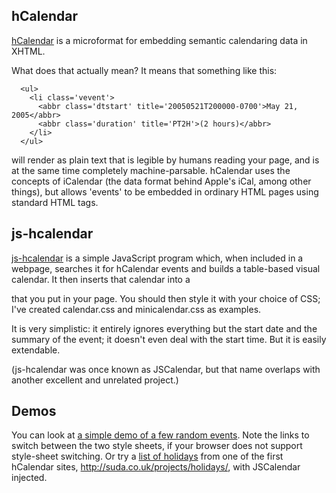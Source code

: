 ## hCalendar ##

[hCalendar](http://microformats.org/wiki/hcalendar) is a microformat
for embedding semantic calendaring data in XHTML.

What does that actually mean? It means that something like this:

```
  <ul>
    <li class='vevent'>
      <abbr class='dtstart' title='20050521T200000-0700'>May 21, 2005</abbr>
      <abbr class='duration' title='PT2H'>(2 hours)</abbr>
    </li>
  </ul>
```

will render as plain text that is legible by humans reading your page,
and is at the same time completely machine-parsable.  hCalendar uses
the concepts of iCalendar (the data format behind Apple's iCal, among
other things), but allows 'events' to be embedded in ordinary HTML
pages using standard HTML tags.

## js-hcalendar ##

[js-hcalendar](http://js-hcalendar.googlecode.com/svn/trunk/hcalendar.js) is a simple JavaScript program which, when included in a
webpage, searches it for hCalendar events and builds a table-based
visual calendar. It then inserts that calendar into a <div
id='jhCalendar' /> that you put in your page. You should then style it
with your choice of CSS; I've created calendar.css and
minicalendar.css as examples.

It is  very simplistic: it  entirely ignores everything but  the start
date and the summary of the event; it doesn't even deal with the start
time. But it is easily extendable.

(js-hcalendar was once known as JSCalendar, but that name overlaps
with another excellent and unrelated project.)

## Demos ##

You can look at [a simple demo of a few random events](http://js-hcalendar.googlecode.com/svn/trunk/hcalendar.html). Note the links to switch between the two style sheets, if your browser does not support style-sheet switching. Or try a [list of holidays](http://js-hcalendar.googlecode.com/svn/trunk/holidays.html) from one of the first hCalendar sites, http://suda.co.uk/projects/holidays/, with JSCalendar injected.